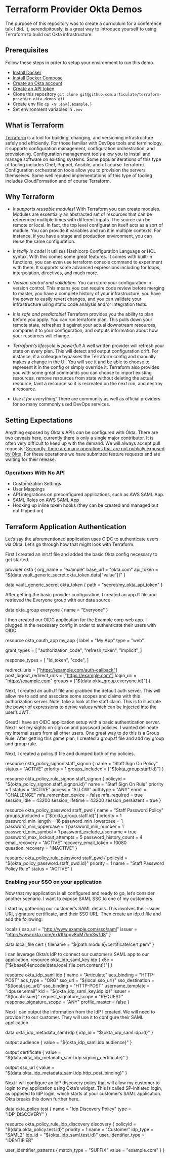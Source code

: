 # Terraform Provider Okta Demos

The purpose of this repository was to create a curriculum for a conference talk I did. It, serendipitously, is a great way to introduce yourself to using Terraform to build out Okta infrastructure.

## Prerequisites

Follow these steps in order to setup your environment to run this demo.

* [Install Docker](https://docs.docker.com/)
* [Install Docker Compose](https://docs.docker.com/compose/install/)
* [Create an Okta account](https://developer.okta.com/)
* [Create an API token](https://developer.okta.com/docs/guides/create-an-api-token/overview/)
* Clone this repository `git clone git@github.com:articulate/terraform-provider-okta-demos.git`
* Create env file `cp -n .env{.example,}`
* Set environment variables in `.env`

## What is Terraform

[Terraform](https://www.terraform.io/intro/index.html#what-is-terraform-) is a tool for building, changing, and versioning infrastructure safely and efficiently. For those familiar with DevOps tools and terminology, it supports configuration management, configuration orchestration, and provisioning. Configuration management tools allow you to install and manage software on existing systems. Some popular iterations of this type of tooling includes Chef, Puppet, Ansible, and of course Terraform. Configuration orchestration tools allow you to provision the servers themselves. Some well reputed implementations of this type of tooling includes CloudFormation and of course Terraform.

## Why Terraform

* *It supports reusable modules!* With Terraform you can create modules. Modules are essentially an abstracted set of resources that can be referenced multiple times with different inputs. The source can be remote or local. In fact, the top level configuration itself acts as a sort of module. You can provide it variables and run it in multiple contexts. For instance, if you have a stage and production environment, you can reuse the same configuration.

* *It really is code!* It utilizes Hashicorp Configuration Language or HCL syntax. With this comes some great features. It comes with built-in functions, you can even use terraform console command to experiment with them. It supports some advanced expressions including for loops, interpolation, directives, and much more.

* *Version control and validation.* You can store your configuration in version control. This means you can require code review before merging to master, you have a complete history of your infrastructure, you have the power to easily revert changes, and you can validate your infrastructure using static code analysis and/or integration tests.

* *It is safe and predictable!* Terraform provides you the ability to plan before you apply. You can run terraform plan. This pulls down your remote state, refreshes it against your actual downstream resources, compares it to your configuration, and outputs information about how your resources will change.

* *Terraform’s lifecycle is powerful!* A well written provider will refresh your state on every plan. This will detect and output configuration drift. For instance, if a colleague bypasses the Terraform config and manually makes a change in the UI. You will see it and be able to choose to represent it in the config or simply override it. Terraform also provides you with some great commands you can choose to import existing resources, remove resources from state without deleting the actual resource, taint a resource so it is recreated on the next run, and destroy a resource.

* *Use it for everything!* There are community as well as official providers for so many commonly used DevOps services.

## Setting Expectations

Anything exposed by Okta's APIs _can_ be configured with Okta. There are two caveats here, currently there is only a single major contributor. It is often very difficult to keep up with the demand. We will always accept pull requests! [Secondly, there are many operations that are not publicly exposed by Okta](#operations-with-no-api). For these operations we have submitted feature requests and are waiting for their release.

### Operations With No API

* Customization Settings
* User Mappings
* API integrations on preconfigured applications, such as AWS SAML App.
* SAML Roles on AWS SAML App
* Hooking up inline token hooks (they can be created and managed but not flipped on)

## Terraform Application Authentication

Let’s say the aforementioned application uses OIDC to authenticate users via Okta. Let’s go through how that might look with Terraform.

First I created an init.tf file and added the basic Okta config necessary to get started.

provider okta {
  org_name  = "example"
  base_url  = "okta.com"
  api_token = "${data.vault_generic_secret.okta_token.data["value"]}"
}

data vault_generic_secret okta_token {
  path = "secret/my_okta_api_token"
}

After getting the basic provider configuration, I created an app.tf file and retrieved the Everyone group with our data source.

data okta_group everyone {
  name = "Everyone"
}


I then created our OIDC application for the Example corp web app. I plugged in the necessary config in order to authenticate their users with OIDC.

resource okta_oauth_app my_app {
  label = "My App"
  type  = "web"

  grant_types = [
    "authorization_code",
    "refresh_token",
    "implicit",
  ]

  response_types = [
    "id_token",
    "code",
  ]

  redirect_uris             = ["https://example.com/auth-callback"]
  post_logout_redirect_uris = ["https://example.com"]
  login_uri                 = "https://example.com"
  groups                    = ["${data.okta_group.everyone.id}"]
}

Next, I created an auth.tf file and grabbed the default auth server. This will allow me to add and associate some scopes and claims with this authorization server. Note: take a look at the staff claim. This is to illustrate the power of expressions to derive values which can be injected into the user’s JWT.


Great! I have an OIDC application setup with a basic authentication server. Next I set my sights on sign on and password policies. I wanted delineate my internal users from all other users. One great way to do this is a Group Rule. After getting this game plan, I created a group.tf file and add my group and group rule.


Next, I created a policy.tf file and dumped both of my policies.

resource okta_policy_signon staff_signon {
  name            = "Staff Sign On Policy"
  status          = "ACTIVE"
  priority        = 1
  groups_included = ["${okta_group.staff.id}"]
}

resource okta_policy_rule_signon staff_signon {
  policyid            = "${okta_policy_signon.staff_signon.id}"
  name                = "Staff Sign On Rule"
  priority            = 1
  status              = "ACTIVE"
  access              = "ALLOW"
  authtype            = "ANY"
  enroll              = "CHALLENGE"
  mfa_remember_device = false
  mfa_required        = true
  session_idle        = 43200
  session_lifetime    = 43200
  session_persistent  = true
}

resource okta_policy_password staff_pwd {
  name                          = "Staff Password Policy"
  groups_included               = ["${okta_group.staff.id}"]
  priority                      = 1
  password_min_length           = 16
  password_min_lowercase        = 1
  password_min_uppercase        = 1
  password_min_number           = 1
  password_min_symbol           = 1
  password_exclude_username     = true
  password_max_lockout_attempts = 5
  password_history_count        = 4
  email_recovery                = "ACTIVE"
  recovery_email_token          = 10080
  question_recovery             = "INACTIVE"
}

resource okta_policy_rule_password staff_pwd {
  policyid = "${okta_policy_password.staff_pwd.id}"
  priority = 1
  name     = "Staff Password Policy Rule"
  status   = "ACTIVE"
}


### Enabling your SSO on your application

Now that my application is all configured and ready to go, let’s consider another scenario. I want to expose SAML SSO to one of my customers.

I start by gathering our customer’s SAML details. This involves their issuer URI, signature certificate, and their SSO URL. Then create an idp.tf file and add the following:

locals {
  sso_url = "http://www.example.com/sso/saml"
  issuer  = "http://www.okta.com/exk1fkpgv8uM7km3w1d8"
}

data local_file cert {
  filename = "${path.module}/certificate/cert.pem"
}

I can leverage Okta’s IdP to connect our customer’s SAML app to our application.
resource okta_idp_saml_key idp {
  x5c = ["${base64encode(data.local_file.cert.content)}"]
}

resource okta_idp_saml idp {
  name                     = "Articulate"
  acs_binding              = "HTTP-POST"
  acs_type                 = "ORG"
  sso_url                  = "${local.sso_url}"
  sso_destination          = "${local.sso_url}"
  sso_binding              = "HTTP-POST"
  username_template        = "idpuser.email"
  kid                      = "${okta_idp_saml_key.idp.id}"
  issuer                   = "${local.issuer}"
  request_signature_scope  = "REQUEST"
  response_signature_scope = "ANY"
  profile_master           = false
}


Next I can output the information from the IdP I created. We will need to provide it to our customer. They will use it to configure their SAML application.


data okta_idp_metadata_saml idp {
  idp_id = "${okta_idp_saml.idp.id}"
}

output audience {
  value = "${okta_idp_saml.idp.audience}"
}

output certificate {
  value = "${data.okta_idp_metadata_saml.idp.signing_certificate}"
}

output sso_url {
  value = "${data.okta_idp_metadata_saml.idp.http_post_binding}"
}


Next I will configure an IdP discovery policy that will allow my customer to login to my application using Okta’s widget. This is called SP-initiated login, as opposed to IdP login, which starts at your customer’s SAML application. Okta breaks this down further here.

data okta_policy test {
  name = "Idp Discovery Policy"
  type = "IDP_DISCOVERY"
}

resource okta_policy_rule_idp_discovery discovery {
  policyid             = "${data.okta_policy.test.id}"
  priority             = 1
  name                 = "Customer"
  idp_type             = "SAML2"
  idp_id               = "${okta_idp_saml.test.id}"
  user_identifier_type = "IDENTIFIER"

  user_identifier_patterns {
    match_type = "SUFFIX"
    value      = "example.com"
  }
}


